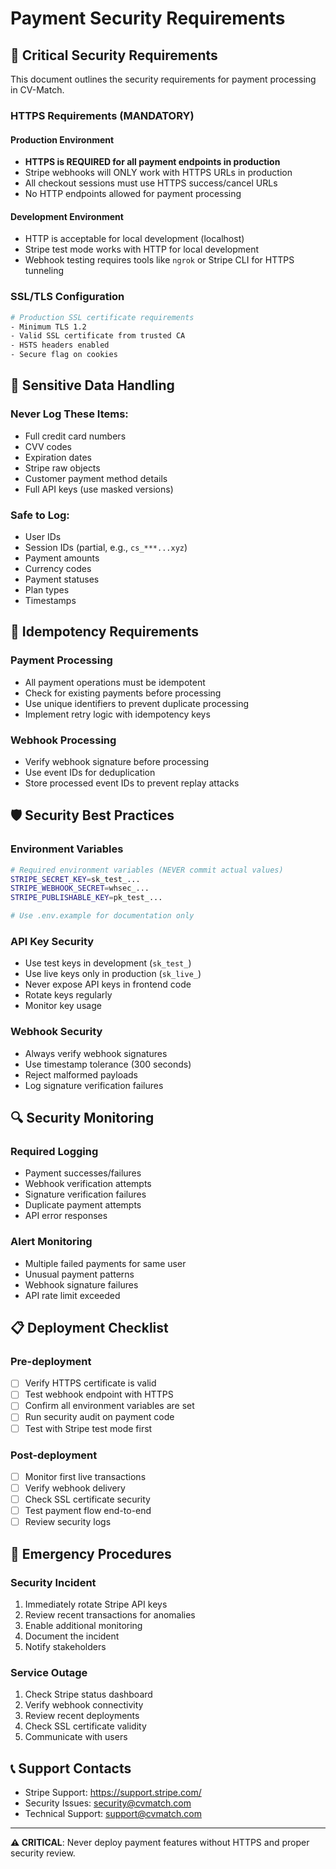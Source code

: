 # Payment Security Requirements

## 🔐 Critical Security Requirements

This document outlines the security requirements for payment processing in CV-Match.

### HTTPS Requirements (MANDATORY)

#### Production Environment

- **HTTPS is REQUIRED for all payment endpoints in production**
- Stripe webhooks will ONLY work with HTTPS URLs in production
- All checkout sessions must use HTTPS success/cancel URLs
- No HTTP endpoints allowed for payment processing

#### Development Environment

- HTTP is acceptable for local development (localhost)
- Stripe test mode works with HTTP for local development
- Webhook testing requires tools like `ngrok` or Stripe CLI for HTTPS tunneling

### SSL/TLS Configuration

```bash
# Production SSL certificate requirements
- Minimum TLS 1.2
- Valid SSL certificate from trusted CA
- HSTS headers enabled
- Secure flag on cookies
```

## 🚫 Sensitive Data Handling

### Never Log These Items:

- Full credit card numbers
- CVV codes
- Expiration dates
- Stripe raw objects
- Customer payment method details
- Full API keys (use masked versions)

### Safe to Log:

- User IDs
- Session IDs (partial, e.g., `cs_***...xyz`)
- Payment amounts
- Currency codes
- Payment statuses
- Plan types
- Timestamps

## 🔄 Idempotency Requirements

### Payment Processing

- All payment operations must be idempotent
- Check for existing payments before processing
- Use unique identifiers to prevent duplicate processing
- Implement retry logic with idempotency keys

### Webhook Processing

- Verify webhook signature before processing
- Use event IDs for deduplication
- Store processed event IDs to prevent replay attacks

## 🛡️ Security Best Practices

### Environment Variables

```bash
# Required environment variables (NEVER commit actual values)
STRIPE_SECRET_KEY=sk_test_...
STRIPE_WEBHOOK_SECRET=whsec_...
STRIPE_PUBLISHABLE_KEY=pk_test_...

# Use .env.example for documentation only
```

### API Key Security

- Use test keys in development (`sk_test_`)
- Use live keys only in production (`sk_live_`)
- Never expose API keys in frontend code
- Rotate keys regularly
- Monitor key usage

### Webhook Security

- Always verify webhook signatures
- Use timestamp tolerance (300 seconds)
- Reject malformed payloads
- Log signature verification failures

## 🔍 Security Monitoring

### Required Logging

- Payment successes/failures
- Webhook verification attempts
- Signature verification failures
- Duplicate payment attempts
- API error responses

### Alert Monitoring

- Multiple failed payments for same user
- Unusual payment patterns
- Webhook signature failures
- API rate limit exceeded

## 📋 Deployment Checklist

### Pre-deployment

- [ ] Verify HTTPS certificate is valid
- [ ] Test webhook endpoint with HTTPS
- [ ] Confirm all environment variables are set
- [ ] Run security audit on payment code
- [ ] Test with Stripe test mode first

### Post-deployment

- [ ] Monitor first live transactions
- [ ] Verify webhook delivery
- [ ] Check SSL certificate security
- [ ] Test payment flow end-to-end
- [ ] Review security logs

## 🚨 Emergency Procedures

### Security Incident

1. Immediately rotate Stripe API keys
2. Review recent transactions for anomalies
3. Enable additional monitoring
4. Document the incident
5. Notify stakeholders

### Service Outage

1. Check Stripe status dashboard
2. Verify webhook connectivity
3. Review recent deployments
4. Check SSL certificate validity
5. Communicate with users

## 📞 Support Contacts

- Stripe Support: https://support.stripe.com/
- Security Issues: security@cvmatch.com
- Technical Support: support@cvmatch.com

---

**⚠️ CRITICAL**: Never deploy payment features without HTTPS and proper security review.
